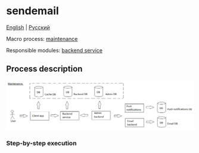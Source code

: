 # sendemail

[English](sendemail.md) | [Русский](sendemail.ru.md)

Macro process: [maintenance](../../macroprocesses/maintenance.md)

Responsible modules: [backend service](../../backend/emailbackend.md)

## Process description

![maintenance_overall](../../img/maintenance_overall.png)

### Step-by-step execution
